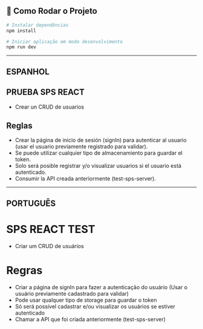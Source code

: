 ## 🧪 Como Rodar o Projeto

```bash
# Instalar dependências
npm install

# Iniciar aplicação em modo desenvolvimento
npm run dev
````

----------------------------------
ESPANHOL
----------------------------------

## PRUEBA SPS REACT

- Crear un CRUD de usuarios

## Reglas

- Crear la página de inicio de sesión (signIn) para autenticar al usuario (usar el usuario previamente registrado para validar).
- Se puede utilizar cualquier tipo de almacenamiento para guardar el token.
- Solo será posible registrar y/o visualizar usuarios si el usuario está autenticado.
- Consumir la API creada anteriormente (test-sps-server).


----------------------------------
PORTUGUÊS
----------------------------------

# SPS REACT TEST

- Criar um CRUD de usuários

# Regras

- Criar a página de signIn para fazer a autenticação do usuário (Usar o usuário previamente cadastrado para validar)
- Pode usar qualquer tipo de storage para guardar o token
- Só será possível cadastrar e/ou visualizar os usuários se estiver autenticado
- Chamar a API que foi criada anteriormente (test-sps-server)
